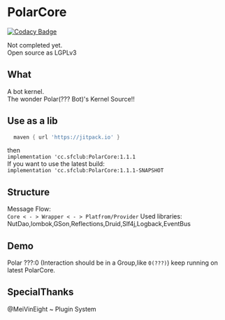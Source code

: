 # PolarCore

[![Codacy Badge](https://api.codacy.com/project/badge/Grade/cc0af3e7ffbe4ac89ed566aeae004d6c)](https://app.codacy.com/gh/saltedfishclub/PolarCore?utm_source=github.com&utm_medium=referral&utm_content=saltedfishclub/PolarCore&utm_campaign=Badge_Grade_Dashboard)

Not completed yet.  
Open source as LGPLv3
## What
A bot kernel.  
The wonder Polar(??? Bot)'s Kernel Source!!  

## Use as a lib
```groovy
  maven { url 'https://jitpack.io' }
```
then  
`implementation 'cc.sfclub:PolarCore:1.1.1`  
If you want to use the latest build:  
`implementation 'cc.sfclub:PolarCore:1.1.1-SNAPSHOT`

## Structure
Message Flow:  
`Core < - > Wrapper < - > Platfrom/Provider`
Used libraries:  
NutDao,lombok,GSon,Reflections,Druid,Slf4j,Logback,EventBus

## Demo
Polar ???:0
(Interaction should be in a Group,like `0(???)`)
keep running on latest PolarCore. 

## SpecialThanks
@MeiVinEight ~ Plugin System